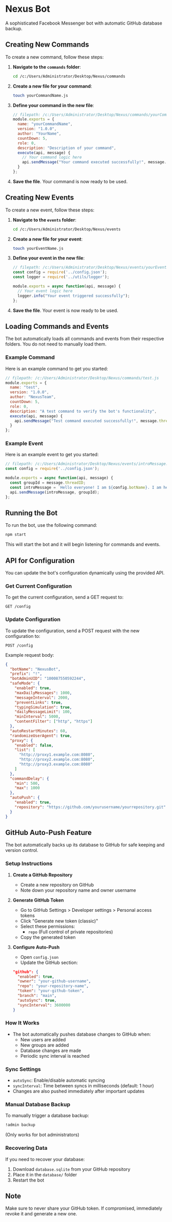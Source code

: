 # Nexus Bot

A sophisticated Facebook Messenger bot with automatic GitHub database backup.

## Creating New Commands

To create a new command, follow these steps:

1. **Navigate to the `commands` folder**:
   ```bash
   cd /c:/Users/Administrator/Desktop/Nexus/commands
   ```

2. **Create a new file for your command**:
   ```bash
   touch yourCommandName.js
   ```

3. **Define your command in the new file**:
   ```javascript
   // filepath: /c:/Users/Administrator/Desktop/Nexus/commands/yourCommandName.js
   module.exports = {
     name: "yourCommandName",
     version: "1.0.0",
     author: "YourName",
     countDown: 5,
     role: 0,
     description: "Description of your command",
     execute(api, message) {
       // Your command logic here
       api.sendMessage("Your command executed successfully!", message.threadID);
     }
   };
   ```

4. **Save the file**. Your command is now ready to be used.

## Creating New Events

To create a new event, follow these steps:

1. **Navigate to the `events` folder**:
   ```bash
   cd /c:/Users/Administrator/Desktop/Nexus/events
   ```

2. **Create a new file for your event**:
   ```bash
   touch yourEventName.js
   ```

3. **Define your event in the new file**:
   ```javascript
   // filepath: /c:/Users/Administrator/Desktop/Nexus/events/yourEventName.js
   const config = require('../config.json');
   const logger = require('../utils/logger');

   module.exports = async function(api, message) {
     // Your event logic here
     logger.info("Your event triggered successfully");
   };
   ```

4. **Save the file**. Your event is now ready to be used.

## Loading Commands and Events

The bot automatically loads all commands and events from their respective folders. You do not need to manually load them.

### Example Command

Here is an example command to get you started:

```javascript
// filepath: /c:/Users/Administrator/Desktop/Nexus/commands/test.js
module.exports = {
  name: "test",
  version: "1.0.0",
  author: "NexusTeam",
  countDown: 5,
  role: 0,
  description: "A test command to verify the bot's functionality",
  execute(api, message) {
    api.sendMessage("Test command executed successfully!", message.threadID);
  }
};
```

### Example Event

Here is an example event to get you started:

```javascript
// filepath: /c:/Users/Administrator/Desktop/Nexus/events/introMessage.js
const config = require('../config.json');

module.exports = async function(api, message) {
  const groupId = message.threadID;
  const introMessage = `Hello everyone! I am ${config.botName}. I am here to assist you. Type ${config.prefix}help to see what I can do.`;
  api.sendMessage(introMessage, groupId);
};
```

## Running the Bot

To run the bot, use the following command:

```bash
npm start
```

This will start the bot and it will begin listening for commands and events.

## API for Configuration

You can update the bot's configuration dynamically using the provided API.

### Get Current Configuration

To get the current configuration, send a GET request to:

```
GET /config
```

### Update Configuration

To update the configuration, send a POST request with the new configuration to:

```
POST /config
```

Example request body:

```json
{
  "botName": "NexusBot",
  "prefix": "!",
  "botAdminUID": "100087550592244",
  "safeMode": {
    "enabled": true,
    "maxDailyMessages": 1000,
    "messageInterval": 2000,
    "preventLinks": true,
    "typingSimulation": true,
    "dailyMessageLimit": 100,
    "minInterval": 5000,
    "contentFilter": ["http", "https"]
  },
  "autoRestartMinutes": 60,
  "randomizeUserAgent": true,
  "proxy": {
    "enabled": false,
    "list": [
      "http://proxy1.example.com:8080",
      "http://proxy2.example.com:8080",
      "http://proxy3.example.com:8080"
    ]
  },
  "commandDelay": {
    "min": 500,
    "max": 1000
  },
  "autoPush": {
    "enabled": true,
    "repository": "https://github.com/yourusername/yourrepository.git"
  }
}
```

## GitHub Auto-Push Feature

The bot automatically backs up its database to GitHub for safe keeping and version control.

### Setup Instructions

1. **Create a GitHub Repository**
   - Create a new repository on GitHub
   - Note down your repository name and owner username

2. **Generate GitHub Token**
   - Go to GitHub Settings > Developer settings > Personal access tokens
   - Click "Generate new token (classic)"
   - Select these permissions:
     - `repo` (Full control of private repositories)
   - Copy the generated token

3. **Configure Auto-Push**
   - Open `config.json`
   - Update the GitHub section:
   ```json
   "github": {
     "enabled": true,
     "owner": "your-github-username",
     "repo": "your-repository-name",
     "token": "your-github-token",
     "branch": "main",
     "autoSync": true,
     "syncInterval": 3600000
   }
   ```

### How It Works

- The bot automatically pushes database changes to GitHub when:
  - New users are added
  - New groups are added
  - Database changes are made
  - Periodic sync interval is reached

### Sync Settings

- `autoSync`: Enable/disable automatic syncing
- `syncInterval`: Time between syncs in milliseconds (default: 1 hour)
- Changes are also pushed immediately after important updates

### Manual Database Backup

To manually trigger a database backup:
```bash
!admin backup
```
(Only works for bot administrators)

### Recovering Data

If you need to recover your database:
1. Download `database.sqlite` from your GitHub repository
2. Place it in the `database/` folder
3. Restart the bot

## Note

Make sure to never share your GitHub token. If compromised, immediately revoke it and generate a new one.
